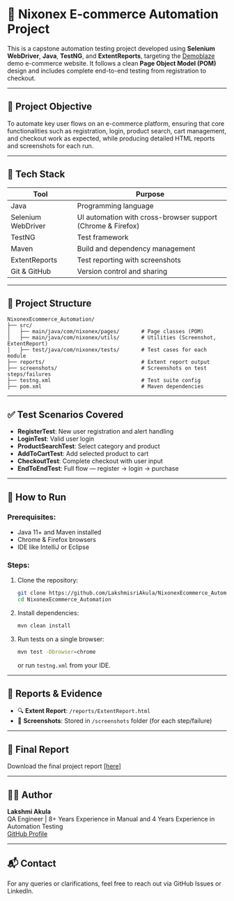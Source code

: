 # 🛒 Nixonex E-commerce Automation Project

This is a capstone automation testing project developed using **Selenium WebDriver**, **Java**, **TestNG**, and **ExtentReports**, targeting the [Demoblaze](https://www.demoblaze.com) demo e-commerce website. It follows a clean **Page Object Model (POM)** design and includes complete end-to-end testing from registration to checkout.

---

## 🎯 Project Objective

To automate key user flows on an e-commerce platform, ensuring that core functionalities such as registration, login, product search, cart management, and checkout work as expected, while producing detailed HTML reports and screenshots for each run.

---

## 🧰 Tech Stack

| Tool              | Purpose                          |
|------------------|----------------------------------|
| Java              | Programming language             |
| Selenium WebDriver| UI automation with cross-browser support (Chrome & Firefox) |
| TestNG            | Test framework                   |
| Maven             | Build and dependency management  |
| ExtentReports     | Test reporting with screenshots  |
| Git & GitHub      | Version control and sharing      |

---

## 📂 Project Structure

```
NixonexEcommerce_Automation/
├── src/
│   ├── main/java/com/nixonex/pages/       # Page classes (POM)
│   ├── main/java/com/nixonex/utils/       # Utilities (Screenshot, ExtentReport)
│   ├── test/java/com/nixonex/tests/       # Test cases for each module
├── reports/                               # Extent report output
├── screenshots/                           # Screenshots on test steps/failures
├── testng.xml                             # Test suite config
├── pom.xml                                # Maven dependencies
```

---

## ✅ Test Scenarios Covered

- **RegisterTest**: New user registration and alert handling
- **LoginTest**: Valid user login
- **ProductSearchTest**: Select category and product
- **AddToCartTest**: Add selected product to cart
- **CheckoutTest**: Complete checkout with user input
- **EndToEndTest**: Full flow — register → login → purchase

---

## 🚀 How to Run

### Prerequisites:
- Java 11+ and Maven installed
- Chrome & Firefox browsers
- IDE like IntelliJ or Eclipse

### Steps:
1. Clone the repository:
   ```bash
   git clone https://github.com/LakshmisriAkula/NixonexEcommerce_Automation.git
   cd NixonexEcommerce_Automation
   ```

2. Install dependencies:
   ```bash
   mvn clean install
   ```

3. Run tests on a single browser:
   ```bash
   mvn test -Dbrowser=chrome
   ```
   or run `testng.xml` from your IDE.

---

## 📸 Reports & Evidence

- 🔍 **Extent Report**: `/reports/ExtentReport.html`
- 📸 **Screenshots**: Stored in `/screenshots` folder (for each step/failure)

---

## 📘 Final Report

Download the final project report [[here]](https://github.com/LakshmisriAkula/NixonexEcommerce_Automation/blob/main/Nixonex_Final_Project_Report.pdf)  

---

## 👩‍💻 Author

**Lakshmi Akula**  
QA Engineer | 8+ Years Experience in Manual and 4 Years Experience in Automation Testing  
[GitHub Profile](https://github.com/LakshmisriAkula)

---

## 📬 Contact

For any queries or clarifications, feel free to reach out via GitHub Issues or LinkedIn.

